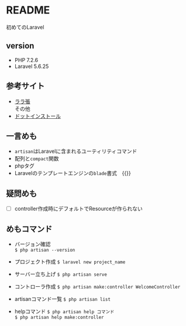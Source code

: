 # README

初めてのLaravel

## version
- PHP 7.2.6
- Laravel 5.6.25

## 参考サイト
- [ララ張](https://laravel10.wordpress.com/category/%E3%81%AF%E3%81%98%E3%82%81%E3%81%A6%E3%81%AE-laravel-5-1/page/4/)  
その他
- [ドットインストール](https://dotinstall.com/lessons/basic_laravel_v2)  

## 一言めも
- `artisan`はLaravelに含まれるユーティリティコマンド
- 配列と`compact`関数
- phpタグ <??>
- Laravelのテンプレートエンジンの`blade`書式　{{}}


## 疑問めも
- [ ] controller作成時にデフォルトでResourceが作られない

## めもコマンド

- バージョン確認  
`$ php artisan --version`  

- プロジェクト作成
`$ laravel new project_name`

- サーバー立ち上げ
`$ php artisan serve`

- コントローラ作成
`$ php artisan make:controller WelcomeController`

- artisanコマンド一覧
`$ php artisan list`

- helpコマンド
`$ php artisan help コマンド`  
`$ php artisan help make:controller`
